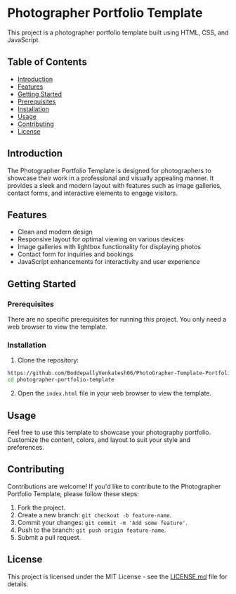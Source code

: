 # Photographer Portfolio Template

This project is a photographer portfolio template built using HTML, CSS, and JavaScript.

## Table of Contents

- [Introduction](#introduction)
- [Features](#features)
- [Getting Started](#getting-started)
- [Prerequisites](#prerequisites)
- [Installation](#installation)
- [Usage](#usage)
- [Contributing](#contributing)
- [License](#license)
  
## Introduction

The Photographer Portfolio Template is designed for photographers to showcase their work in a professional and visually appealing manner. It provides a sleek and modern layout with features such as image galleries, contact forms, and interactive elements to engage visitors.

## Features

- Clean and modern design
- Responsive layout for optimal viewing on various devices
- Image galleries with lightbox functionality for displaying photos
- Contact form for inquiries and bookings
- JavaScript enhancements for interactivity and user experience

## Getting Started

### Prerequisites

There are no specific prerequisites for running this project. You only need a web browser to view the template.

### Installation

1. Clone the repository:

```bash
https://github.com/BoddepallyVenkatesh06/PhotoGrapher-Template-Portfolio.git
cd photographer-portfolio-template
```

2. Open the `index.html` file in your web browser to view the template.

## Usage

Feel free to use this template to showcase your photography portfolio. Customize the content, colors, and layout to suit your style and preferences.

## Contributing

Contributions are welcome! If you'd like to contribute to the Photographer Portfolio Template, please follow these steps:

1. Fork the project.
2. Create a new branch: `git checkout -b feature-name`.
3. Commit your changes: `git commit -m 'Add some feature'`.
4. Push to the branch: `git push origin feature-name`.
5. Submit a pull request.

## License

This project is licensed under the MIT License - see the [LICENSE.md](LICENSE.md) file for details.
